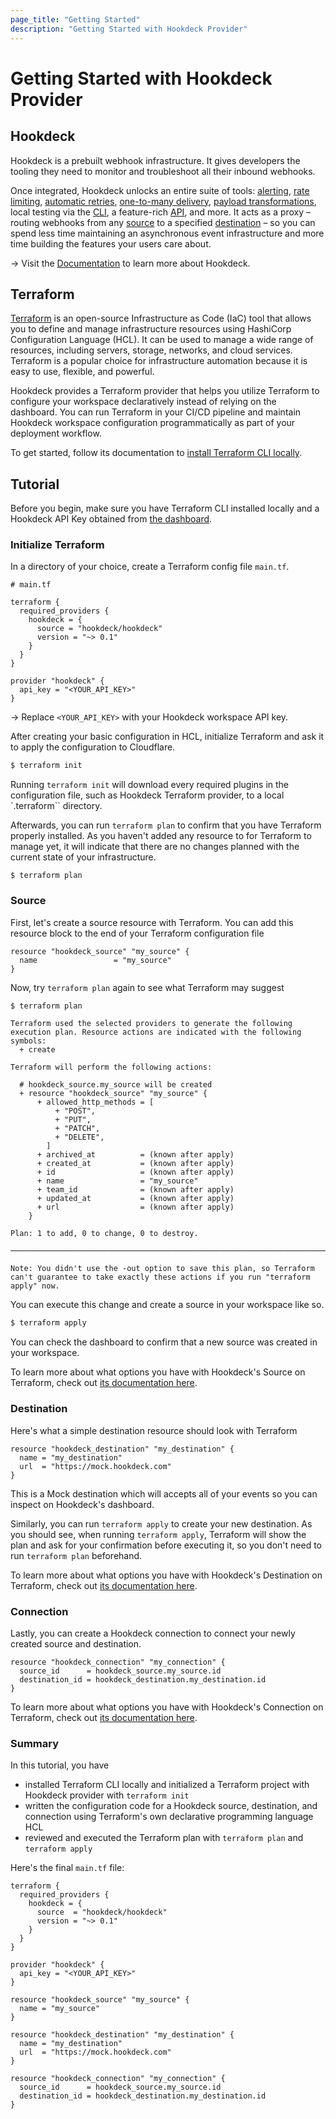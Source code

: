 ```yaml
---
page_title: "Getting Started"
description: "Getting Started with Hookdeck Provider"
---
```


# Getting Started with Hookdeck Provider

## Hookdeck

Hookdeck is a prebuilt webhook infrastructure. It gives developers the tooling they need to monitor and troubleshoot all their inbound webhooks.

Once integrated, Hookdeck unlocks an entire suite of tools: [alerting](https://hookdeck.com/docs/notifications), [rate limiting](https://hookdeck.com/docs/set-a-rate-limit), [automatic retries](https://hookdeck.com/docs/automatically-retry-events), [one-to-many delivery](https://hookdeck.com/docs/create-a-destination), [payload transformations](https://hookdeck.com/docs/transformations), local testing via the [CLI](https://hookdeck.com/docs/using-the-cli), a feature-rich [API](https://hookdeck.com/docs/using-the-api), and more. It acts as a proxy – routing webhooks from any [source](https://hookdeck.com/docs/sources) to a specified [destination](destinations) – so you can spend less time maintaining an asynchronous event infrastructure and more time building the features your users care about.

-> Visit the [Documentation](https://hookdeck.com/docs/introduction) to learn more about Hookdeck.

## Terraform

[Terraform](https://developer.hashicorp.com/terraform/intro) is an open-source Infrastructure as Code (IaC) tool that allows you to define and manage infrastructure resources using HashiCorp Configuration Language (HCL). It can be used to manage a wide range of resources, including servers, storage, networks, and cloud services. Terraform is a popular choice for infrastructure automation because it is easy to use, flexible, and powerful.

Hookdeck provides a Terraform provider that helps you utilize Terraform to configure your workspace declaratively instead of relying on the dashboard. You can run Terraform in your CI/CD pipeline and maintain Hookdeck workspace configuration programmatically as part of your deployment workflow.

To get started, follow its documentation to [install Terraform CLI locally](https://developer.hashicorp.com/terraform/downloads).

## Tutorial

Before you begin, make sure you have Terraform CLI installed locally and a Hookdeck API Key obtained from [the dashboard](https://dashboard/hookdeck.com/workspace/secrets).

### Initialize Terraform

In a directory of your choice, create a Terraform config file `main.tf`.

```hcl
# main.tf

terraform {
  required_providers {
    hookdeck = {
      source = "hookdeck/hookdeck"
      version = "~> 0.1"
    }
  }
}

provider "hookdeck" {
  api_key = "<YOUR_API_KEY>"
}
```

-> Replace `<YOUR_API_KEY>` with your Hookdeck workspace API key.

After creating your basic configuration in HCL, initialize Terraform and ask it to apply the configuration to Cloudflare.

```sh
$ terraform init
```

Running `terraform init` will download every required plugins in the configuration file, such as Hookdeck Terraform provider, to a local `.terraform`` directory.

Afterwards, you can run `terraform plan` to confirm that you have Terraform properly installed. As you haven't added any resource to for Terraform to manage yet, it will indicate that there are no changes planned with the current state of your infrastructure.

```
$ terraform plan
```

### Source

First, let's create a source resource with Terraform. You can add this resource block to the end of your Terraform configuration file

```hcl
resource "hookdeck_source" "my_source" {
  name                 = "my_source"
}
```

Now, try `terraform plan` again to see what Terraform may suggest

```sh
$ terraform plan
```

```
Terraform used the selected providers to generate the following execution plan. Resource actions are indicated with the following symbols:
  + create

Terraform will perform the following actions:

  # hookdeck_source.my_source will be created
  + resource "hookdeck_source" "my_source" {
      + allowed_http_methods = [
          + "POST",
          + "PUT",
          + "PATCH",
          + "DELETE",
        ]
      + archived_at          = (known after apply)
      + created_at           = (known after apply)
      + id                   = (known after apply)
      + name                 = "my_source"
      + team_id              = (known after apply)
      + updated_at           = (known after apply)
      + url                  = (known after apply)
    }

Plan: 1 to add, 0 to change, 0 to destroy.

─────────────────────────────────────────────────────────────────────────────────────────────────────────────────────────────────────────────────────────────────────────────────────────────────────────────────────────────────

Note: You didn't use the -out option to save this plan, so Terraform can't guarantee to take exactly these actions if you run "terraform apply" now.
```

You can execute this change and create a source in your workspace like so.

```sh
$ terraform apply
```

You can check the dashboard to confirm that a new source was created in your workspace.

To learn more about what options you have with Hookdeck's Source on Terraform, check out [its documentation here](https://registry.terraform.io/providers/hookdeck/hookdeck/latest/docs/resources/source).

### Destination

Here's what a simple destination resource should look with Terraform

```hcl
resource "hookdeck_destination" "my_destination" {
  name = "my_destination"
  url  = "https://mock.hookdeck.com"
}
```

This is a Mock destination which will accepts all of your events so you can inspect on Hookdeck's dashboard.

Similarly, you can run `terraform apply` to create your new destination. As you should see, when running `terraform apply`, Terraform will show the plan and ask for your confirmation before executing it, so you don't need to run `terraform plan` beforehand.

To learn more about what options you have with Hookdeck's Destination on Terraform, check out [its documentation here](https://registry.terraform.io/providers/hookdeck/hookdeck/latest/docs/resources/destination).

### Connection

Lastly, you can create a Hookdeck connection to connect your newly created source and destination.

```hcl
resource "hookdeck_connection" "my_connection" {
  source_id      = hookdeck_source.my_source.id
  destination_id = hookdeck_destination.my_destination.id
}
```

To learn more about what options you have with Hookdeck's Connection on Terraform, check out [its documentation here](https://registry.terraform.io/providers/hookdeck/hookdeck/latest/docs/resources/connection).

### Summary

In this tutorial, you have

- installed Terraform CLI locally and initialized a Terraform project with Hookdeck provider with `terraform init`
- written the configuration code for a Hookdeck source, destination, and connection using Terraform's own declarative programming language HCL
- reviewed and executed the Terraform plan with `terraform plan` and `terraform apply`

Here's the final `main.tf` file:

```
terraform {
  required_providers {
    hookdeck = {
      source  = "hookdeck/hookdeck"
      version = "~> 0.1"
    }
  }
}

provider "hookdeck" {
  api_key = "<YOUR_API_KEY>"
}

resource "hookdeck_source" "my_source" {
  name = "my_source"
}

resource "hookdeck_destination" "my_destination" {
  name = "my_destination"
  url  = "https://mock.hookdeck.com"
}

resource "hookdeck_connection" "my_connection" {
  source_id      = hookdeck_source.my_source.id
  destination_id = hookdeck_destination.my_destination.id
}
```
